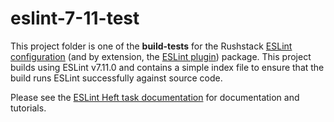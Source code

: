 # eslint-7-11-test

This project folder is one of the **build-tests** for the Rushstack [ESLint configuration](https://www.npmjs.com/package/@rushstack/eslint-config) (and by extension, the [ESLint plugin](https://www.npmjs.com/package/@rushstack/eslint-plugin))
package. This project builds using ESLint v7.11.0 and contains a simple index file to ensure that the build runs ESLint successfully against source code.

Please see the [ESLint Heft task documentation](https://rushstack.io/pages/heft_tasks/eslint/) for documentation and tutorials.
